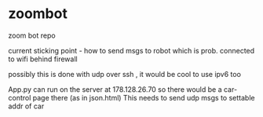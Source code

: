 
# zoombot
zoom bot repo

current sticking point - how to send msgs to robot which is prob. connected to wifi behind firewall

possibly this is done with udp over ssh  , it would be cool to use ipv6 too

App.py can run on the server  at 178.128.26.70   so there would be a car-control page there (as in json.html) 
 This needs to send udp msgs to settable addr of car 
 
